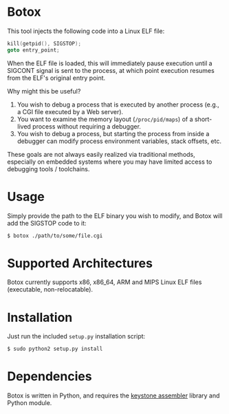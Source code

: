 Botox
=====

This tool injects the following code into a Linux ELF file:

```C
kill(getpid(), SIGSTOP);
goto entry_point;
```

When the ELF file is loaded, this will immediately pause execution until a SIGCONT signal is sent to the process, at which point execution resumes from the ELF's original entry point.

Why might this be useful?

1. You wish to debug a process that is executed by another process (e.g., a CGI file executed by a Web server).
2. You want to examine the memory layout (`/proc/pid/maps`) of a short-lived process without requiring a debugger.
3. You wish to debug a process, but starting the process from inside a debugger can modify process environment variables, stack offsets, etc.

These goals are not always easily realized via traditional methods, especially on embedded systems where you may have limited access to debugging tools / toolchains.

Usage
=====

Simply provide the path to the ELF binary you wish to modify, and Botox will add the SIGSTOP code to it:

```bash
$ botox ./path/to/some/file.cgi
```

Supported Architectures
=======================

Botox currently supports x86, x86_64, ARM and MIPS Linux ELF files (executable, non-relocatable).

Installation
============

Just run the included `setup.py` installation script:

```bash
$ sudo python2 setup.py install
```

Dependencies
============

Botox is written in Python, and requires the [keystone assembler](http://www.keystone-engine.org/) library and Python module.

